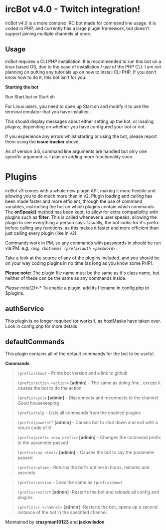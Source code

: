 ircBot v4.0 - Twitch integration!
==================================
ircBot v4.0 is a more complex IRC bot made for command line usage. It is coded in PHP, and currently has a large plugin framework, but doesn't support joining multiple channels at once.


Usage
-----
ircBot requires a CLI PHP installation. It is recommended to run this bot on a linux based OS, due to the ease of installation / use of the PHP CLI. I am not planning on putting any tutorials up on how to install CLI PHP. If you don't know how to do it, this bot isn't for you.

**Starting the bot**

Run Start.bat or Start.sh

For Linux users, you need to open up Start.sh and modify it to use the terminal emulator that you have installed.

This should display messages about either setting up the bot, or loading plugins; depending on whether you have configured your bot or not.

If you experience any errors whilst starting or using the bot, please report them using the **issue tracker** above.

As of version 3.6, command line arguments are handled but only one specific argument is. I plan on adding more functionality soon.


Plugins
=======
ircBot v3 comes with a whole new plugin API, making it more flexible and allowing you to do much more than in v2. Plugin loading and calling has been made faster and more efficient, through the use of command variables, instructing the bot on which plugins contain which commands. The **onSpeak()** method has been kept, to allow for extra compatibility with plugins such as **filter**. This is called whenever a user speaks, allowing the plugin to see everything a person says. Usually, the bot looks for it's prefix before calling any functions, as this makes it faster and more efficient than just calling every plugin (like in v2).

Commands work in PM, so any commands with passwords in should be run via PM. e.g. *`/msg (botname) (prefix)auth <password>`*.

Take a look at the source of any of the plugins included, and you should be on your way coding plugins in no time (as long as you know some PHP).

**Please note:** The plugin file name must be the same as it's class name, but neither of these can be the same as any commands inside.

**Please note*(2)*:** To enable a plugin, add its filename in config.php to $plugins.


authService
-----------
This plugin is no longer required (or works!), as hostMasks have taken over. Look in config.php for more details


defaultCommands
---------------
This plugin contains all of the default commands for the bot to be useful.

**Commands**

> `(prefix)about` - Prints bot version and a link to github

> `(prefix)action <action>` **[admin]** - The same as doing /me <action>, except it causes the bot to do the action 

> `(prefix)cycle` **[admin]** - Disconnects and reconnects to the channel. Good housekeeping

> `(prefix)help` - Lists all commands from the enabled plugins

> `(prefix)poweroff` **[admin]** - Causes bot to shut down and exit with a return code of 0

> `(prefix)prefix <new prefix>` **[admin]** - Changes the command prefix to the parameter passed

> `(prefix)say <text>` **[admin]** - Causes the bot to say the parameter passed

> `(prefix)uptime` - Returns the bot's uptime in hours, minutes and seconds

> `(prefix)version` - Does the same as `(prefix)about`

> `(prefix)restart` **[admin]** -Restarts the bot and reloads all config and plugins.

> `(prefix)sc <channel>`  **[admin]** -Restarts the bot, opens up a second instance of the bot in the specified channel.

Maintained by **crazyman10123** and **jackwilsdon**
